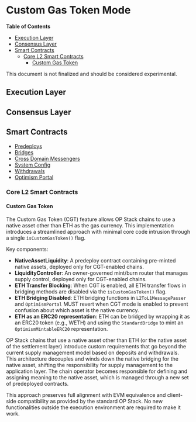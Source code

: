 # Custom Gas Token Mode

<!-- START doctoc generated TOC please keep comment here to allow auto update -->
<!-- DON'T EDIT THIS SECTION, INSTEAD RE-RUN doctoc TO UPDATE -->

**Table of Contents**

- [Execution Layer](#execution-layer)
- [Consensus Layer](#consensus-layer)
- [Smart Contracts](#smart-contracts)
  - [Core L2 Smart Contracts](#core-l2-smart-contracts)
    - [Custom Gas Token](#custom-gas-token)

<!-- END doctoc generated TOC please keep comment here to allow auto update -->

This document is not finalized and should be considered experimental.

## Execution Layer

## Consensus Layer

## Smart Contracts

- [Predeploys](./predeploys.md)
- [Bridges](./bridges.md)
- [Cross Domain Messengers](./messengers.md)
- [System Config](./system-config.md)
- [Withdrawals](./withdrawals.md)
- [Optimism Portal](./optimism-portal.md)

### Core L2 Smart Contracts

#### Custom Gas Token

The Custom Gas Token (CGT) feature allows OP Stack chains to use a native asset other than ETH as the gas
currency. This implementation introduces a streamlined approach with minimal core code intrusion through a
single `isCustomGasToken()` flag.

Key components:

- **NativeAssetLiquidity**: A predeploy contract containing pre-minted native assets, deployed only for
  CGT-enabled chains.
- **LiquidityController**: An owner-governed mint/burn router that manages supply control, deployed only for
  CGT-enabled chains.
- **ETH Transfer Blocking**: When CGT is enabled, all ETH transfer flows in bridging methods are disabled via
  the `isCustomGasToken()` flag.
- **ETH Bridging Disabled**: ETH bridging functions in `L2ToL1MessagePasser` and `OptimismPortal` MUST revert
  when CGT mode is enabled to prevent confusion about which asset is the native currency.
- **ETH as an ERC20 representation**: ETH can be bridged by wrapping it as an ERC20 token (e.g., WETH) and using the `StandardBridge` to mint an `OptimismMintableERC20` representation.

OP Stack chains that use a native asset other than ETH (or the native asset of the settlement layer)
introduce custom requirements that go beyond the current supply management model based on deposits and
withdrawals. This architecture decouples and winds down the native bridging for the native asset, shifting
the responsibility for supply management to the application layer. The chain operator becomes responsible
for defining and assigning meaning to the native asset, which is managed through a new set of predeployed
contracts.

This approach preserves full alignment with EVM equivalence and client-side compatibility as provided by the
standard OP Stack. No new functionalities outside the execution environment are required to make it work.

